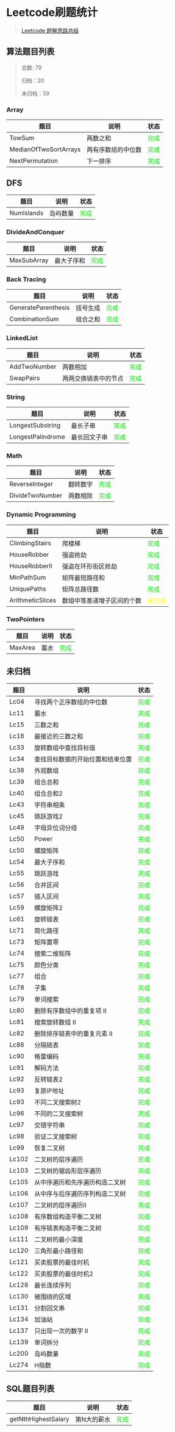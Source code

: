 # Leetcode刷题统计

> [Leetcode 题解思路总结](LeetcodeNote.md)

## 算法题目列表

> 总数: 79
>
> 归档：20
>
> 未归档：59

### Array

|题目|说明|状态|
|----|----|----|
|TowSum|两数之和|<font color="gree">完成</font>|
|MedianOfTwoSortArrays|两有序数组的中位数|<font color="gree">完成</font>|
|NextPermutation|下一排序|<font color="gree">完成</font>|

## DFS

|题目|说明|状态|
|----|----|----|
|NumIslands|岛屿数量|<font color="gree">完成</font>|

### DivideAndConquer

|题目|说明|状态|
|----|----|----|
|MaxSubArray|最大子序和|<font color="gree">完成</font>|

### Back Tracing

|题目|说明|状态|
|----|----|----|
|GenerateParenthesis|括号生成|<font color="gree">完成</font>|
|CombinationSum|组合之和|<font color="gree">完成</font>|

### LinkedList

|题目|说明|状态|
|----|----|----|
|AddTwoNumber|两数相加|<font color="gree">完成</font>|
|SwapPairs|两两交换链表中的节点|<font color="gree">完成</font>|

### String

|题目|说明|状态|
|----|----|----|
|LongestSubstring|最长子串|<font color="gree">完成</font>|
|LongestPalindrome|最长回文子串|<font color="gree">完成</font>|

### Math

|题目|说明|状态|
|----|----|----|
|ReverseInteger|翻转数字|<font color="gree">完成</font>|
|DivideTwoNumber|两数相除|<font color="gree">完成</font>|

### Dynamic Programming

|题目|说明|状态|
|----|----|----|
|ClimbingStairs|爬楼梯|<font color="gree">完成</font>|
|HouseRobber|强盗抢劫|<font color="gree">完成</font>|
|HouseRobberII|强盗在环形街区抢劫|<font color="gree">完成</font>|
|MinPathSum|矩阵最短路径和|<font color="gree">完成</font>|
|UniquePaths|矩阵总路径数|<font color="gree">完成</font>|
|ArithmeticSlices|数组中等差递增子区间的个数|<font color="yellow">未完成</font>|

### TwoPointers

|题目|说明|状态|
|----|----|----|
|MaxArea|蓄水|<font color="gree">完成</font>|

## 未归档

|题目|说明|状态|
|----|----|----|
|Lc04|寻找两个正序数组的中位数|<font color="gree">完成</font>|
|Lc11|蓄水|<font color="gree">完成</font>|
|Lc15|三数之和|<font color="gree">完成</font>|
|Lc16|最接近的三数之和|<font color="gree">完成</font>|
|Lc33|旋转数组中查找目标值|<font color="gree">完成</font>|
|Lc34|查找目标数据的开始位置和结束位置|<font color="gree">完成</font>|
|Lc38|外观数组|<font color="gree">完成</font>|
|Lc39|组合总和|<font color="gree">完成</font>|
|Lc40|组合总和2|<font color="gree">完成</font>|
|Lc43|字符串相乘|<font color="gree">完成</font>|
|Lc45|跳跃游戏2|<font color="gree">完成</font>|
|Lc49|字母异位词分组|<font color="gree">完成</font>|
|Lc50|Power|<font color="gree">完成</font>|
|Lc50|螺旋矩阵|<font color="gree">完成</font>|
|Lc54|最大子序和|<font color="gree">完成</font>|
|Lc55|跳跃游戏|<font color="gree">完成</font>|
|Lc56|合并区间|<font color="gree">完成</font>|
|Lc57|插入区间|<font color="gree">完成</font>|
|Lc59|螺旋矩阵2|<font color="gree">完成</font>|
|Lc61|旋转链表|<font color="gree">完成</font>|
|Lc71|简化路径|<font color="gree">完成</font>|
|Lc73|矩阵置零|<font color="gree">完成</font>|
|Lc74|搜索二维矩阵|<font color="gree">完成</font>|
|Lc75|颜色分类|<font color="gree">完成</font>|
|Lc77|组合|<font color="gree">完成</font>|
|Lc78|子集|<font color="gree">完成</font>|
|Lc79|单词搜索|<font color="gree">完成</font>|
|Lc80|删除有序数组中的重复项 II|<font color="gree">完成</font>|
|Lc81|搜索旋转数组 II|<font color="gree">完成</font>|
|Lc82|删除排序链表中的重复元素 II|<font color="gree">完成</font>|
|Lc86|分隔链表|<font color="gree">完成</font>|
|Lc90|格雷编码|<font color="gree">完成</font>|
|Lc91|解码方法|<font color="gree">完成</font>|
|Lc92|反转链表2|<font color="gree">完成</font>|
|Lc93|复原IP地址|<font color="gree">完成</font>|
|Lc93|不同二叉搜索树2|<font color="gree">完成</font>|
|Lc96|不同的二叉搜索树|<font color="gree">完成</font>|
|Lc97|交错字符串|<font color="gree">完成</font>|
|Lc98|验证二叉搜索树|<font color="gree">完成</font>|
|Lc99|恢复二叉树|<font color="gree">完成</font>|
|Lc102|二叉树的层序遍历|<font color="gree">完成</font>|
|Lc103|二叉树的锯齿形层序遍历|<font color="gree">完成</font>|
|Lc105|从中序遍历和先序遍历构造二叉树|<font color="gree">完成</font>|
|Lc106|从中序与后序遍历序列构造二叉树|<font color="gree">完成</font>|
|Lc107|二叉树的层序遍历II|<font color="gree">完成</font>|
|Lc108|有序数组构造平衡二叉树|<font color="gree">完成</font>|
|Lc109|有序链表构造平衡二叉树|<font color="gree">完成</font>|
|Lc111|二叉树的最小深度|<font color="gree">完成</font>|
|Lc120|三角形最小路径和|<font color="gree">完成</font>|
|Lc121|买卖股票的最佳时机|<font color="gree">完成</font>|
|Lc122|买卖股票的最佳时机2|<font color="gree">完成</font>|
|Lc128|最长连续序列|<font color="gree">完成</font>|
|Lc130|被围绕的区域|<font color="gree">完成</font>|
|Lc131|分割回文串|<font color="gree">完成</font>|
|Lc134|加油站|<font color="gree">完成</font>|
|Lc137|只出现一次的数字 II|<font color="gree">完成</font>|
|Lc139|单词拆分|<font color="gree">完成</font>|
|Lc200|岛屿数量|<font color="gree">完成</font>|
|Lc274|H指数|<font color="gree">完成</font>|

## SQL题目列表

|题目|说明|状态|
|----|----|----|
|getNthHighestSalary|第N大的薪水|<font color="gree">完成</font>|